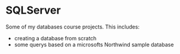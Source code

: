 # SQLServer
Some of my databases course projects.
This includes:
- creating a database from scratch
- some querys based on a microsofts Northwind sample database
